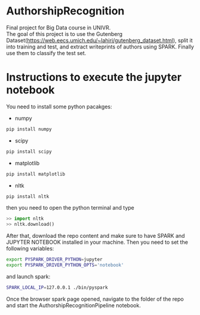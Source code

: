 # AuthorshipRecognition
Final project for Big Data course in UNIVR.  
The goal of this project is to use the Gutenberg Dataset(https://web.eecs.umich.edu/~lahiri/gutenberg_dataset.html), split it into training and test, and extract writeprints of authors using SPARK. Finally use them to classify the test set.

# Instructions to execute the jupyter notebook
You need to install some python pacakges:
- numpy
```bash
pip install numpy
```
- scipy
```bash
pip install scipy
```
- matplotlib
```bash
pip install matplotlib
```
- nltk
```bash
pip install nltk
```
then you need to open the python terminal and type
```python
>> import nltk
>> nltk.download()
```
After that, download the repo content and make sure to have SPARK and JUPYTER NOTEBOOK installed in your machine. Then you need to set the following variables:
```bash
export PYSPARK_DRIVER_PYTHON=jupyter
export PYSPARK_DRIVER_PYTHON_OPTS='notebook'
```
and launch spark:
```bash
SPARK_LOCAL_IP=127.0.0.1 ./bin/pyspark
```
Once the browser spark page opened, navigate to the folder of the repo and start the AuthorshipRecognitionPipeline notebook.
